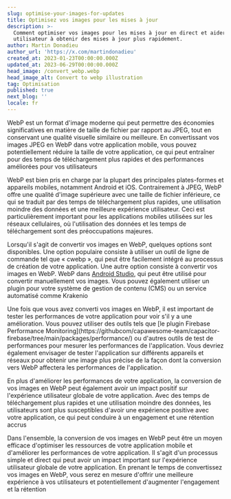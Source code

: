 ```yaml
---
slug: optimise-your-images-for-updates
title: Optimisez vos images pour les mises à jour
description: >-
  Comment optimiser vos images pour les mises à jour en direct et aider votre
  utilisateur à obtenir des mises à jour plus rapidement.
author: Martin Donadieu
author_url: 'https://x.com/martindonadieu'
created_at: 2023-01-23T00:00:00.000Z
updated_at: 2023-06-29T00:00:00.000Z
head_image: /convert_webp.webp
head_image_alt: Convert to webp illustration
tag: Optimisation
published: true
next_blog: ''
locale: fr
---
```


WebP est un format d'image moderne qui peut permettre des économies significatives en matière de taille de fichier par rapport au JPEG, tout en conservant une qualité visuelle similaire ou meilleure. En convertissant vos images JPEG en WebP dans votre application mobile, vous pouvez potentiellement réduire la taille de votre application, ce qui peut entraîner pour des temps de téléchargement plus rapides et des performances améliorées pour vos utilisateurs

WebP est bien pris en charge par la plupart des principales plates-formes et appareils mobiles, notamment Android et iOS. Contrairement à JPEG, WebP offre une qualité d'image supérieure avec une taille de fichier inférieure, ce qui se traduit par des temps de téléchargement plus rapides, une utilisation moindre des données et une meilleure expérience utilisateur. Ceci est particulièrement important pour les applications mobiles utilisées sur les réseaux cellulaires, où l'utilisation des données et les temps de téléchargement sont des préoccupations majeures.

Lorsqu'il s'agit de convertir vos images en WebP, quelques options sont disponibles. Une option populaire consiste à utiliser un outil de ligne de commande tel que « cwebp », qui peut être facilement intégré au processus de création de votre application. Une autre option consiste à convertir vos images en WebP. WebP dans [Android Studio](https://sitesgooglecom/a/androidcom/tools/tech-docs/webp/), qui peut être utilisé pour convertir manuellement vos images. Vous pouvez également utiliser un plugin pour votre système de gestion de contenu (CMS) ou un service automatisé comme Krakenio

Une fois que vous avez converti vos images en WebP, il est important de tester les performances de votre application pour voir s'il y a une amélioration. Vous pouvez utiliser des outils tels que [le plugin Firebase Performance Monitoring](https://githubcom/capawesome-team/capacitor- firebase/tree/main/packages/performance/) ou d'autres outils de test de performances pour mesurer les performances de l'application. Vous devriez également envisager de tester l'application sur différents appareils et réseaux pour obtenir une image plus précise de la façon dont la conversion vers WebP affectera les performances de l'application.

En plus d'améliorer les performances de votre application, la conversion de vos images en WebP peut également avoir un impact positif sur l'expérience utilisateur globale de votre application. Avec des temps de téléchargement plus rapides et une utilisation moindre des données, les utilisateurs sont plus susceptibles d'avoir une expérience positive avec votre application, ce qui peut conduire à un engagement et une rétention accrus

Dans l'ensemble, la conversion de vos images en WebP peut être un moyen efficace d'optimiser les ressources de votre application mobile et d'améliorer les performances de votre application. Il s'agit d'un processus simple et direct qui peut avoir un impact important sur l'expérience utilisateur globale de votre application. En prenant le temps de convertissez vos images en WebP, vous serez en mesure d'offrir une meilleure expérience à vos utilisateurs et potentiellement d'augmenter l'engagement et la rétention